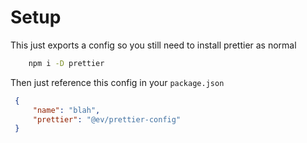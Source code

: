 # Setup
This just exports a config so you still need to install prettier as normal  
```bash
    npm i -D prettier
```

Then just reference this config in your `package.json`
```json
 {
     "name": "blah",
     "prettier": "@ev/prettier-config"
 }
```
